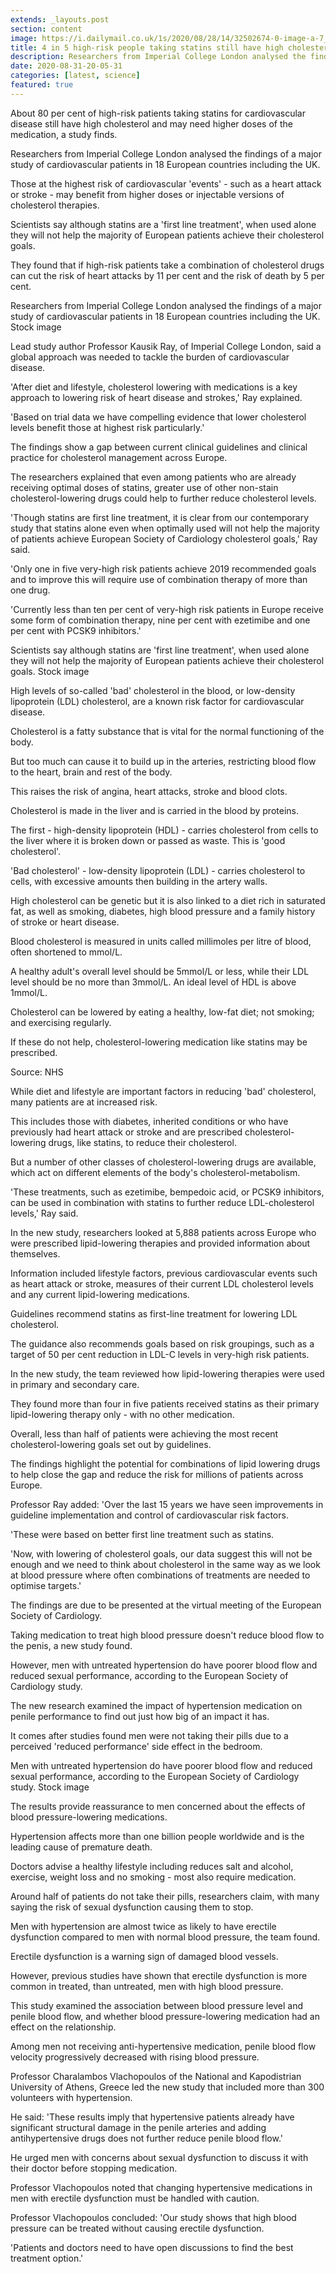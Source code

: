 ```yaml
---
extends: _layouts.post
section: content
image: https://i.dailymail.co.uk/1s/2020/08/28/14/32502674-0-image-a-7_1598622104403.jpg 
title: 4 in 5 high-risk people taking statins still have high cholesterol 
description: Researchers from Imperial College London analysed the findings of a major study of cardiovascular patients in 18 European countries including the UK. 
date: 2020-08-31-20-05-31 
categories: [latest, science] 
featured: true 
--- 
```

About 80 per cent of high-risk patients taking statins for cardiovascular disease still have high cholesterol and may need higher doses of the medication, a study finds. 

Researchers from Imperial College London analysed the findings of a major study of cardiovascular patients in 18 European countries including the UK.

Those at the highest risk of cardiovascular 'events' - such as a heart attack or stroke - may benefit from higher doses or injectable versions of cholesterol therapies. 

Scientists say although statins are a 'first line treatment', when used alone they will not help the majority of European patients achieve their cholesterol goals. 

They found that if high-risk patients take a combination of cholesterol drugs can cut the risk of heart attacks by 11 per cent and the risk of death by 5 per cent. 

Researchers from Imperial College London analysed the findings of a major study of cardiovascular patients in 18 European countries including the UK. Stock image

Lead study author Professor Kausik Ray, of Imperial College London, said a global approach was needed to tackle the burden of cardiovascular disease.

'After diet and lifestyle, cholesterol lowering with medications is a key approach to lowering risk of heart disease and strokes,' Ray explained.

'Based on trial data we have compelling evidence that lower cholesterol levels benefit those at highest risk particularly.'

The findings show a gap between current clinical guidelines and clinical practice for cholesterol management across Europe.

The researchers explained that even among patients who are already receiving optimal doses of statins, greater use of other non-stain cholesterol-lowering drugs could help to further reduce cholesterol levels. 

'Though statins are first line treatment, it is clear from our contemporary study that statins alone even when optimally used will not help the majority of patients achieve European Society of Cardiology cholesterol goals,' Ray said.

'Only one in five very-high risk patients achieve 2019 recommended goals and to improve this will require use of combination therapy of more than one drug.

'Currently less than ten per cent of very-high risk patients in Europe receive some form of combination therapy, nine per cent with ezetimibe and one per cent with PCSK9 inhibitors.'

Scientists say although statins are 'first line treatment', when used alone they will not help the majority of European patients achieve their cholesterol goals. Stock image

High levels of so-called 'bad' cholesterol in the blood, or low-density lipoprotein (LDL) cholesterol, are a known risk factor for cardiovascular disease.



Cholesterol is a fatty substance that is vital for the normal functioning of the body.





But too much can cause it to build up in the arteries, restricting blood flow to the heart, brain and rest of the body.





This raises the risk of angina, heart attacks, stroke and blood clots. 





Cholesterol is made in the liver and is carried in the blood by proteins.





The first - high-density lipoprotein (HDL) - carries cholesterol from cells to the liver where it is broken down or passed as waste. This is 'good cholesterol'.





'Bad cholesterol' - low-density lipoprotein (LDL) - carries cholesterol to cells, with excessive amounts then building in the artery walls.





High cholesterol can be genetic but it is also linked to a diet rich in saturated fat, as well as smoking, diabetes, high blood pressure and a family history of stroke or heart disease. 





Blood cholesterol is measured in units called millimoles per litre of blood, often shortened to mmol/L.





A healthy adult's overall level should be 5mmol/L or less, while their LDL level should be no more than 3mmol/L. An ideal level of HDL is above 1mmol/L.





Cholesterol can be lowered by eating a healthy, low-fat diet; not smoking; and exercising regularly.





If these do not help, cholesterol-lowering medication like statins may be prescribed.





Source: NHS   



While diet and lifestyle are important factors in reducing 'bad' cholesterol, many patients are at increased risk.

This includes those with diabetes, inherited conditions or who have previously had heart attack or stroke and are prescribed cholesterol-lowering drugs, like statins, to reduce their cholesterol.

But a number of other classes of cholesterol-lowering drugs are available, which act on different elements of the body's cholesterol-metabolism.

'These treatments, such as ezetimibe, bempedoic acid, or PCSK9 inhibitors, can be used in combination with statins to further reduce LDL-cholesterol levels,' Ray said.

In the new study, researchers looked at 5,888 patients across Europe who were prescribed lipid-lowering therapies and provided information about themselves.

Information included lifestyle factors, previous cardiovascular events such as heart attack or stroke, measures of their current LDL cholesterol levels and any current lipid-lowering medications.

Guidelines recommend statins as first-line treatment for lowering LDL cholesterol.

The guidance also recommends goals based on risk groupings, such as a target of 50 per cent reduction in LDL-C levels in very-high risk patients.

In the new study, the team reviewed how lipid-lowering therapies were used in primary and secondary care.

They found more than four in five patients received statins as their primary lipid-lowering therapy only - with no other medication. 

Overall, less than half of patients were achieving the most recent cholesterol-lowering goals set out by guidelines. 

The findings highlight the potential for combinations of lipid lowering drugs to help close the gap and reduce the risk for millions of patients across Europe.

Professor Ray added: 'Over the last 15 years we have seen improvements in guideline implementation and control of cardiovascular risk factors.

'These were based on better first line treatment such as statins.

'Now, with lowering of cholesterol goals, our data suggest this will not be enough and we need to think about cholesterol in the same way as we look at blood pressure where often combinations of treatments are needed to optimise targets.'  

The findings are due to be presented at the virtual meeting of the European Society of Cardiology.  

Taking medication to treat high blood pressure doesn't reduce blood flow to the penis, a new study found.

However, men with untreated hypertension do have poorer blood flow and reduced sexual performance, according to the European Society of Cardiology study.

The new research examined the impact of hypertension medication on penile performance to find out just how big of an impact it has.

It comes after studies found men were not taking their pills due to a perceived 'reduced performance' side effect in the bedroom.

Men with untreated hypertension do have poorer blood flow and reduced sexual performance, according to the European Society of Cardiology study. Stock image

The results provide reassurance to men concerned about the effects of blood pressure-lowering medications.

Hypertension affects more than one billion people worldwide and is the leading cause of premature death.

Doctors advise a healthy lifestyle including reduces salt and alcohol, exercise, weight loss and no smoking - most also require medication.

Around half of patients do not take their pills, researchers claim, with many saying the risk of sexual dysfunction causing them to stop.

Men with hypertension are almost twice as likely to have erectile dysfunction compared to men with normal blood pressure, the team found.

Erectile dysfunction is a warning sign of damaged blood vessels.

However, previous studies have shown that erectile dysfunction is more common in treated, than untreated, men with high blood pressure.  

This study examined the association between blood pressure level and penile blood flow, and whether blood pressure-lowering medication had an effect on the relationship.  



Among men not receiving anti-hypertensive medication, penile blood flow velocity progressively decreased with rising blood pressure.   

Professor Charalambos Vlachopoulos of the National and Kapodistrian University of Athens, Greece led the new study that included more than 300 volunteers with hypertension.

He said: 'These results imply that hypertensive patients already have significant structural damage in the penile arteries and adding antihypertensive drugs does not further reduce penile blood flow.'

He urged men with concerns about sexual dysfunction to discuss it with their doctor before stopping medication.

Professor Vlachopoulos noted that changing hypertensive medications in men with erectile dysfunction must be handled with caution.  



Professor Vlachopoulos concluded: 'Our study shows that high blood pressure can be treated without causing erectile dysfunction.

'Patients and doctors need to have open discussions to find the best treatment option.'

